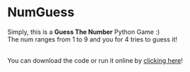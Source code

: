# NumGuess
Simply, this is a <b>Guess The Number</b> Python Game :) <br>
The num ranges from 1 to 9 and you for 4 tries to guess it!<br><br>

You can download the code or run it online by <a href="https://replit.com/@bahij/NumGuess#main.py">clicking here</a>!

